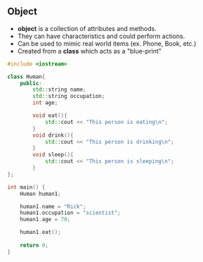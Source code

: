 ## Object

- **object** is a collection of attributes and methods.
- They can have characteristics and could perform actions.
- Can be used to mimic real world items (ex. Phone, Book, etc.)
- Created from a **class** which acts as a "blue-print"

```cpp
#include <iostream>

class Human{
    public:
        std::string name;
        std::string occupation;
        int age;

        void eat(){
            std::cout << "This person is eating\n";
        }
        void drink(){
            std::cout << "This person is drinking\n";
        }
        void sleep(){
            std::cout << "This person is sleeping\n";
        }
};

int main() {
    Human human1;

    human1.name = "Rick";
    human1.occupation = "scientist";
    human1.age = 70;

    human1.eat();
    
    return 0;
}
```